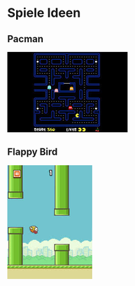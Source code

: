# Spiele Ideen

## Pacman
![pacman](pics/Download.jpg)

## Flappy Bird
![flappyBird](pics/flappyBird.jpg)
